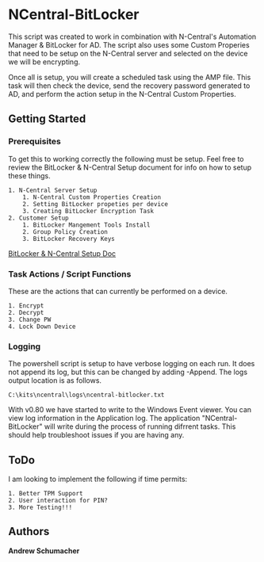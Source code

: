 # NCentral-BitLocker

This script was created to work in combination with N-Central's Automation Manager & BitLocker for AD. The script also uses some Custom Properies that need to be setup on the N-Central server and selected on the device we will be encrypting. 

Once all is setup, you will create a scheduled task using the AMP file. This task will then check the device, send the recovery password generated to AD, and perform the action setup in the N-Central Custom Properties.

## Getting Started

### Prerequisites

To get this to working correctly the following must be setup. Feel free to review the BitLocker & N-Central Setup document for info on how to setup these things.

```
1. N-Central Server Setup
    1. N-Central Custom Properties Creation
    2. Setting BitLocker propeties per device
    3. Creating BitLocker Encryption Task
2. Customer Setup
    1. BitLocker Mangement Tools Install
    2. Group Policy Creation
    3. BitLocker Recovery Keys
```
[BitLocker & N-Central Setup Doc](https://github.com/Schu-/NCentral-BitLocker/blob/main/docs/BitLocker%20%26%20N-Central%20Setup.pdf)

### Task Actions / Script Functions

These are the actions that can currently be performed on a device.

```
1. Encrypt
2. Decrypt
3. Change PW
4. Lock Down Device
```


### Logging

The powershell script is setup to have verbose logging on each run. It does not append its log, but this can be changed by adding -Append. The logs output location is as follows.

```
C:\kits\ncentral\logs\ncentral-bitlocker.txt
```

With v0.80 we have started to write to the Windows Event viewer. You can view log information in the Application log. The application "NCentral-BitLocker" will write during the process of running difrrent tasks. This should help troubleshoot issues if you are having any.

## ToDo

I am looking to implement the following if time permits:

```
1. Better TPM Support
2. User interaction for PIN?
3. More Testing!!!
```


## Authors

**Andrew Schumacher**
